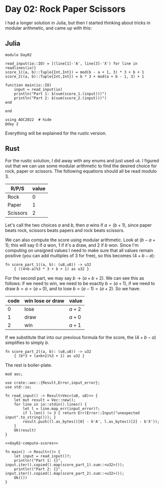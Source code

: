 # Day 02: Rock Paper Scissors
I had a longer solution in Julia, but then I started thinking about tricks in modular arithmetic, and came up with this:

## Julia

``` {.julia file=src/day02.jl}
module Day02

read_input(io::IO) = [(line[1]-'A', line[3]-'X') for line in readlines(io)]
score_1((a, b)::Tuple{Int,Int}) = mod(b - a + 1, 3) * 3 + b + 1
score_2((a, b)::Tuple{Int,Int}) = b * 3 + mod(a + b - 1, 3) + 1

function main(io::IO)
    input = read_input(io)
    println("Part 1: $(sum(score_1.(input)))")
    println("Part 2: $(sum(score_2.(input)))")
end

end
```

```@example
using AOC2022  # hide
@day 2
```

Everything will be explained for the rustic version.

## Rust
For the rustic solution, I did away with any enums and just used `u8`. I figured out that we can use some modular arithmetic to find the desired choice for rock, paper or scissors. The following equations should all be read modulo 3. 

| R/P/S | value |
| --- | --- |
| Rock | 0 |
| Paper | 1 |
| Scissors | 2 |

Let's call the two choices $a$ and $b$, then $a$ wins if $a = (b + 1)$, since paper beats rock, scissors beats papers and rock beats scissors.

We can also compute the score using modular arithmetic. Look at $(b - a + 1)$; this will say $0$ if $a$ won, $1$ if it's a draw, and $2$ if $b$ won. Since I'm computing on unsigned values I need to make sure that all values remain positive (you can add multiples of 3 for free), so this becomes $(4 + b - a)$:

``` {.rust #day02-compute-scores}
fn score_part_1((a, b): (u8,u8)) -> u32
    { ((4+b-a)%3 * 3 + b + 1) as u32 }
```

For the second part, we may say $b \to (a + b + 2)$. We can see this as follows: if we need to win, we need to be exactly $b = (a+1)$, if we need to draw $b = a = (a+0)$, and to lose $b = (a-1) = (a+2)$. So we have:

| code | win lose or draw | value |
|---|---|---|
| 0 | lose | $a + 2$ |
| 1 | draw | $a + 0$ |
| 2 | win | $a + 1$ |

If we substitute that into our previous formula for the score, the $(4 + b - a)$ simplifies to simply $b$.

``` {.rust #day02-compute-scores}
fn score_part_2((a, b): (u8,u8)) -> u32
    { (b*3 + (a+b+2)%3 + 1) as u32 }
```

The rest is boiler-plate.

``` {.rust file=src/day02.rs}
mod aoc;

use crate::aoc::{Result,Error,input_error};
use std::io;

fn read_input() -> Result<Vec<(u8, u8)>> {
    let mut result = Vec::new();
    for line in io::stdin().lines() {
        let l = line.map_err(input_error)?;
        if l.len() != 3 { return Err(Error::Input("unexpected input".to_string())); }
        result.push((l.as_bytes()[0] - b'A', l.as_bytes()[2] - b'X'));
    }
    Ok(result)
}

<<day02-compute-scores>>

fn main() -> Result<()> {
    let input = read_input()?;
    println!("Part 1: {}", input.iter().copied().map(score_part_1).sum::<u32>());
    println!("Part 2: {}", input.iter().copied().map(score_part_2).sum::<u32>());
    Ok(())
}
```


